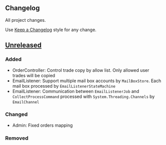 ## Changelog

All project changes.

Use [Keep a Changelog](https://keepachangelog.com/ru/1.0.0/) style for any change.

## [Unreleased]()

### Added

+ OrderController: Control trade copy by allow list. Only allowed user trades will be copied
+ EmailListener: Support multiple mail box accounts by `MailBoxStore`. Each mail box processed by `EmailListenerStateMachine`
+ EmailListener: Communication between `EmailListenerJob` and `CollectProcessCommand` processed with `System.Threading.Channels` by `EmailChannel` 

### Changed

+ Admin: Fixed orders mapping

### Removed

